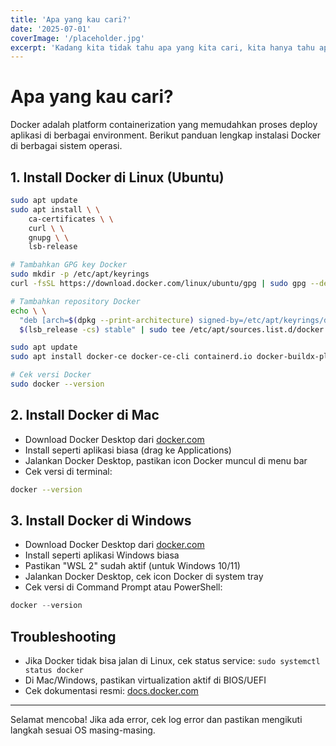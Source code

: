 ```yaml
---
title: 'Apa yang kau cari?'
date: '2025-07-01'
coverImage: '/placeholder.jpg'
excerpt: 'Kadang kita tidak tahu apa yang kita cari, kita hanya tahu apa yang kita tidak ingin.'
---
```


# Apa yang kau cari?

Docker adalah platform containerization yang memudahkan proses deploy aplikasi di berbagai environment. Berikut panduan lengkap instalasi Docker di berbagai sistem operasi.

## 1. Install Docker di Linux (Ubuntu)

```bash
sudo apt update
sudo apt install \ \
    ca-certificates \ \
    curl \ \
    gnupg \ \
    lsb-release

# Tambahkan GPG key Docker
sudo mkdir -p /etc/apt/keyrings
curl -fsSL https://download.docker.com/linux/ubuntu/gpg | sudo gpg --dearmor -o /etc/apt/keyrings/docker.gpg

# Tambahkan repository Docker
echo \ \
  "deb [arch=$(dpkg --print-architecture) signed-by=/etc/apt/keyrings/docker.gpg] https://download.docker.com/linux/ubuntu \ \
  $(lsb_release -cs) stable" | sudo tee /etc/apt/sources.list.d/docker.list > /dev/null

sudo apt update
sudo apt install docker-ce docker-ce-cli containerd.io docker-buildx-plugin docker-compose-plugin

# Cek versi Docker
sudo docker --version
```

## 2. Install Docker di Mac

- Download Docker Desktop dari [docker.com](https://www.docker.com/products/docker-desktop/)
- Install seperti aplikasi biasa (drag ke Applications)
- Jalankan Docker Desktop, pastikan icon Docker muncul di menu bar
- Cek versi di terminal:

```bash
docker --version
```

## 3. Install Docker di Windows

- Download Docker Desktop dari [docker.com](https://www.docker.com/products/docker-desktop/)
- Install seperti aplikasi Windows biasa
- Pastikan "WSL 2" sudah aktif (untuk Windows 10/11)
- Jalankan Docker Desktop, cek icon Docker di system tray
- Cek versi di Command Prompt atau PowerShell:

```powershell
docker --version
```

## Troubleshooting

- Jika Docker tidak bisa jalan di Linux, cek status service: `sudo systemctl status docker`
- Di Mac/Windows, pastikan virtualization aktif di BIOS/UEFI
- Cek dokumentasi resmi: [docs.docker.com](https://docs.docker.com/get-docker/)

---

Selamat mencoba! Jika ada error, cek log error dan pastikan mengikuti langkah sesuai OS masing-masing.
